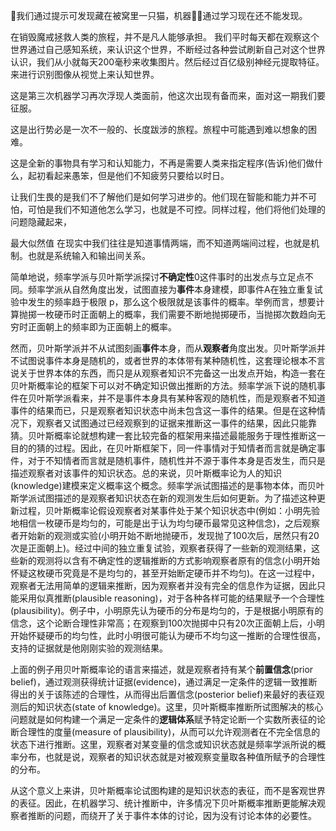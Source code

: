我们通过提示可发现藏在被窝里一只猫，机器通过学习现在还不能发现。

在销毁魔戒拯救人类的旅程，并不是凡人能够承担。
我们平时每天都在观察这个世界通过自己感知系统，来认识这个世界，不断经过各种尝试刷新自己对这个世界认识，我们从小就每天200毫秒来收集图片。然后经过百亿级别神经元提取特征。来进行识别图像从视觉上来认知世界。

这是第三次机器学习再次浮现人类面前，他这次出现有备而来，面对这一期我们要征服。

这是出行势必是一次不一般的、长度跋涉的旅程。旅程中可能遇到难以想象的困难。

这是全新的事物具有学习和认知能力，不再是需要人类来指定程序(告诉)他们做什么，起初看起来愚笨，但是他们不知疲劳只要给以时日。

让我们生畏的是我们不了解他们是如何学习进步的。他们现在智能和能力并不可怕，可怕是我们不知道他怎么学习，也就是不可控。同样过程，他们将他们处理的问题隐藏起来，

最大似然值
在现实中我们往往是知道事情两端，而不知道两端间过程，也就是机制。也就是系统输入和输出间关系。




简单地说，频率学派与贝叶斯学派探讨**不确定性**0这件事时的出发点与立足点不同。频率学派从自然角度出发，试图直接为**事件**本身建模，即事件A在独立重复试验中发生的频率趋于极限 p，那么这个极限就是该事件的概率。举例而言，想要计算抛掷一枚硬币时正面朝上的概率，我们需要不断地抛掷硬币，当抛掷次数趋向无穷时正面朝上的频率即为正面朝上的概率。




然而，贝叶斯学派并不从试图刻画**事件**本身，而从**观察者**角度出发。贝叶斯学派并不试图说事件本身是随机的，或者世界的本体带有某种随机性，这套理论根本不言说关于世界本体的东西，而只是从观察者知识不完备这一出发点开始，构造一套在贝叶斯概率论的框架下可以对不确定知识做出推断的方法。频率学派下说的随机事件在贝叶斯学派看来，并不是事件本身具有某种客观的随机性，而是观察者不知道事件的结果而已，只是观察者知识状态中尚未包含这一事件的结果。但是在这种情况下，观察者又试图通过已经观察到的证据来推断这一事件的结果，因此只能靠猜。贝叶斯概率论就想构建一套比较完备的框架用来描述最能服务于理性推断这一目的的猜的过程。因此，在贝叶斯框架下，同一件事情对于知情者而言就是确定事件，对于不知情者而言就是随机事件，随机性并不源于事件本身是否发生，而只是描述观察者对该事件的知识状态。总的来说，贝叶斯概率论为人的知识(knowledge)建模来定义概率这个概念。频率学派试图描述的是事物本体，而贝叶斯学派试图描述的是观察者知识状态在新的观测发生后如何更新。为了描述这种更新过程，贝叶斯概率论假设观察者对某事件处于某个知识状态中(例如：小明先验地相信一枚硬币是均匀的，可能是出于认为均匀硬币最常见这种信念)，之后观察者开始新的观测或实验(小明开始不断地抛硬币，发现抛了100次后，居然只有20次是正面朝上)。经过中间的独立重复试验，观察者获得了一些新的观测结果，这些新的观测将以含有不确定性的逻辑推断的方式影响观察者原有的信念(小明开始怀疑这枚硬币究竟是不是均匀的，甚至开始断定硬币并不均匀)。在这一过程中，观察者无法用简单的逻辑来推断，因为观察者并没有完全的信息作为证据，因此只能采用似真推断(plausible reasoning)，对于各种各样可能的结果赋予一个合理性(plausibility)。例子中，小明原先认为硬币的分布是均匀的，于是根据小明原有的信念，这个论断合理性非常高；在观察到100次抛掷中只有20次正面朝上后，小明开始怀疑硬币的均匀性，此时小明很可能认为硬币不均匀这一推断的合理性很高，支持的证据就是他刚刚实验的观测结果。

上面的例子用贝叶斯概率论的语言来描述，就是观察者持有某个**前置信念**(prior belief)，通过观测获得统计证据(evidence)，通过满足一定条件的逻辑一致推断得出的关于该陈述的合理性，从而得出后置信念(posterior belief)来最好的表征观测后的知识状态(state of knowledge)。这里，贝叶斯概率推断所试图解决的核心问题就是如何构建一个满足一定条件的**逻辑体系**赋予特定论断一个实数所表征的论断合理性的度量(measure of plausibility)，从而可以允许观测者在不完全信息的状态下进行推断。这里，观察者对某变量的信念或知识状态就是频率学派所说的概率分布，也就是说，观察者的知识状态就是对被观察变量取各种值所赋予的合理性的分布。

从这个意义上来讲，贝叶斯概率论试图构建的是知识状态的表征，而不是客观世界的表征。因此，在机器学习、统计推断中，许多情况下贝叶斯概率推断更能解决观察者推断的问题，而绕开了关于事件本体的讨论，因为没有讨论本体的必要性。

### 
